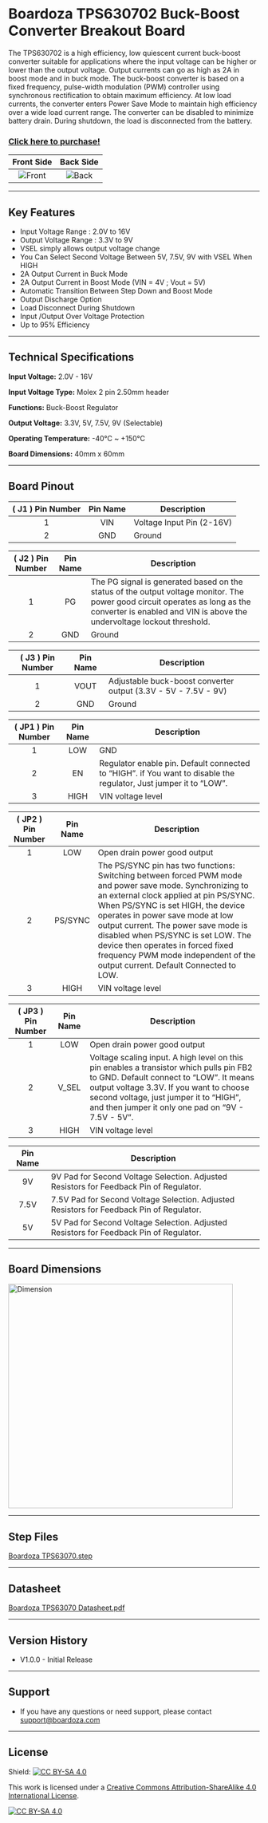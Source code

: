 # Boardoza TPS630702 Buck-Boost Converter Breakout Board

The TPS630702 is a high efficiency, low quiescent current buck-boost converter suitable for applications where the input voltage can be higher or lower than the output voltage. Output currents can go as high as 2A in boost mode and in buck mode. The buck-boost converter is based on a fixed frequency, pulse-width modulation (PWM) controller using synchronous rectification to obtain maximum efficiency. At low load currents, the converter enters Power Save Mode to maintain high efficiency over a wide load current range. The converter can be disabled to minimize battery drain. During shutdown, the load is disconnected from the battery.

<!-- ChatGPT: The TPS630702 High-Efficiency Buck-Boost Converter Breakout Board is designed for applications requiring a stable power supply with wide input voltage ranges. This board can efficiently convert input voltages both above and below the desired output, making it ideal for battery-powered devices. It features automatic mode transition, low quiescent current, and robust protection features to ensure reliable performance in portable electronics. -->

### [Click here to purchase!](https://www.ozdisan.com)
|Front Side|Back Side|
|:---:|:---:|
| ![ Front](./assets/TPS63070%20Front.png)| ![ Back](./assets/TPS63070%20Back.png)|

---
## Key Features
- Input Voltage Range : 2.0V to 16V
- Output Voltage Range : 3.3V to 9V
- VSEL simply allows output voltage change
- You Can Select Second Voltage Between 5V, 7.5V, 9V with VSEL When HIGH
- 2A Output Current in Buck Mode
- 2A Output Current in Boost Mode (VIN = 4V ; Vout = 5V)
- Automatic Transition Between Step Down and Boost Mode
- Output Discharge Option
- Load Disconnect During Shutdown
- Input /Output Over Voltage Protection
- Up to 95% Efficiency

<!-- ChatGPT: 
- Wide Input Voltage Range: Supports input voltages from 2.0V to 16V, suitable for various power sources.
- Adjustable Output Voltage: Provides output voltages from 3.3V to 9V, easily adjustable using VSEL.
- Dual Voltage Selection: VSEL pin allows switching between 5V, 7.5V, or 9V output when set to HIGH.
- High Output Current: Delivers up to 2A in both buck and boost modes, providing robust power delivery.
- Automatic Mode Transition: Seamlessly switches between step-down and boost modes based on input voltage.
- Output Discharge and Load Disconnect: Features output discharge and load disconnect during shutdown to minimize battery drain.
- Comprehensive Protection: Includes input/output overvoltage protection for enhanced safety.
- High Efficiency: Achieves up to 95% efficiency, optimizing power usage and reducing heat generation.
- Power Save Mode: Maintains high efficiency over a wide load current range by entering Power Save Mode at low currents.
- Compact and Versatile: Ideal for battery-powered devices and applications requiring stable voltage regulation. -->
---

## Technical Specifications
**Input Voltage:** 2.0V - 16V

**Input Voltage Type:** Molex 2 pin 2.50mm header

**Functions:** Buck-Boost Regulator

**Output Voltage:** 3.3V, 5V, 7.5V, 9V (Selectable)

<!-- 
**Output Current:** 2A (Buck Mode), 2A (Boost Mode)

**Efficiency:** Up to 95% 
-->

**Operating Temperature:** -40°C ~ +150°C

**Board Dimensions:** 40mm x 60mm


---
## Board Pinout
| ( J1 ) Pin Number | Pin Name | Description |
| :---: | :---: | --- |
| 1 | VIN | Voltage Input Pin (2-16V) |
| 2 | GND | Ground |

| ( J2 ) Pin Number | Pin Name | Description |
| :---: | :---: | --- |
| 1 | PG | The PG signal is generated based on the status of the output voltage monitor. The power good circuit operates as long as the converter is enabled and VIN is above the undervoltage lockout threshold. |
| 2 | GND | Ground |

| ( J3 ) Pin Number | Pin Name | Description |
| :---: | :---: | --- |
| 1 | VOUT | Adjustable buck-boost converter output (3.3V - 5V - 7.5V - 9V) |
| 2 | GND | Ground |

| ( JP1 ) Pin Number | Pin Name | Description |
| :---: | :---: | --- |
| 1 | LOW | GND |
| 2 | EN | Regulator enable pin. Default connected to “HIGH”. if You want to disable the regulator, Just jumper it to “LOW”. |
| 3 | HIGH | VIN voltage level |

| ( JP2 ) Pin Number | Pin Name | Description |
| :---: | :---: | --- |
| 1 | LOW | Open drain power good output |
| 2 | PS/SYNC | The PS/SYNC pin has two functions: Switching between forced PWM mode and power save mode. Synchronizing to an external clock applied at pin PS/SYNC. When PS/SYNC is set HIGH, the device operates in power save mode at low output current. The power save mode is disabled when PS/SYNC is set LOW. The device then operates in forced fixed frequency PWM mode independent of the output current.  Default Connected to LOW. |
| 3 | HIGH | VIN voltage level |

| ( JP3 ) Pin Number | Pin Name | Description |
| :---: | :---: | --- |
| 1 | LOW | Open drain power good output |
| 2 | V_SEL | Voltage scaling input. A high level on this pin enables a transistor which pulls pin FB2 to GND. Default connect to “LOW”. It means  output voltage 3.3V. If you want to choose second voltage, just jumper it to “HIGH”, and then jumper it only one pad on “9V - 7.5V - 5V”. |
| 3 | HIGH | VIN voltage level |

| Pin Name | Description |
| :---: | --- |
| 9V | 9V Pad for Second Voltage Selection. Adjusted Resistors for Feedback Pin of Regulator. |
| 7.5V | 7.5V Pad for Second Voltage Selection. Adjusted Resistors for Feedback Pin of Regulator. |
| 5V | 5V Pad for Second Voltage Selection. Adjusted Resistors for Feedback Pin of Regulator. |


---
## Board Dimensions

<img src="./assets/TPS63070 Dimension.png" alt=" Dimension" width="450"/>

---
## Step Files

[Boardoza TPS63070.step](./assets/TPS63070%20Step.step)

---
## Datasheet

[Boardoza TPS63070 Datasheet.pdf](./assets/TPS63070%20Datasheet.pdf)

---
## Version History
- V1.0.0 - Initial Release

---
## Support
- If you have any questions or need support, please contact support@boardoza.com

---
## License

Shield: [![CC BY-SA 4.0][cc-by-sa-shield]][cc-by-sa]

This work is licensed under a [Creative Commons Attribution-ShareAlike 4.0 International License][cc-by-sa].

[![CC BY-SA 4.0][cc-by-sa-image]][cc-by-sa]

[cc-by-sa]: http://creativecommons.org/licenses/by-sa/4.0/
[cc-by-sa-image]: https://licensebuttons.net/l/by-sa/4.0/88x31.png
[cc-by-sa-shield]: https://img.shields.io/badge/License-CC%20BY--SA%204.0-lightgrey.svg
